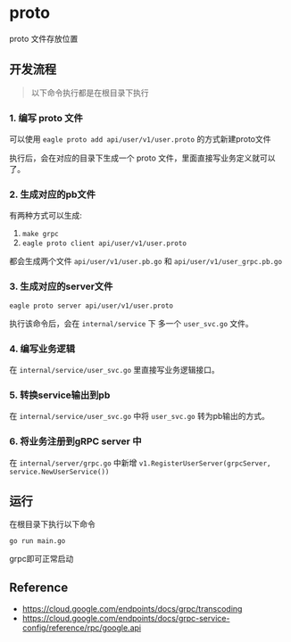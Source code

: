 # proto

proto 文件存放位置

## 开发流程

> 以下命令执行都是在根目录下执行

### 1. 编写 proto 文件

可以使用 `eagle proto add api/user/v1/user.proto` 的方式新建proto文件

执行后，会在对应的目录下生成一个 proto 文件，里面直接写业务定义就可以了。

### 2. 生成对应的pb文件

有两种方式可以生成:

1. `make grpc`
2. `eagle proto client api/user/v1/user.proto`

都会生成两个文件 `api/user/v1/user.pb.go` 和 `api/user/v1/user_grpc.pb.go`

### 3. 生成对应的server文件

`eagle proto server api/user/v1/user.proto`

执行该命令后，会在 `internal/service` 下 多一个 `user_svc.go` 文件。

### 4. 编写业务逻辑

在 `internal/service/user_svc.go` 里直接写业务逻辑接口。

### 5. 转换service输出到pb

在 `internal/service/user_svc.go` 中将 `user_svc.go` 转为pb输出的方式。

### 6. 将业务注册到gRPC server 中

在 `internal/server/grpc.go` 中新增 `v1.RegisterUserServer(grpcServer, service.NewUserService())`

## 运行

在根目录下执行以下命令

`go run main.go`

grpc即可正常启动


## Reference

- https://cloud.google.com/endpoints/docs/grpc/transcoding
- https://cloud.google.com/endpoints/docs/grpc-service-config/reference/rpc/google.api
